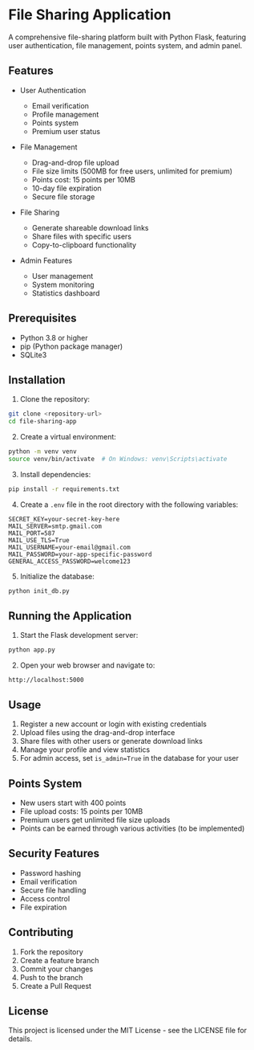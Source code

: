 # File Sharing Application

A comprehensive file-sharing platform built with Python Flask, featuring user authentication, file management, points system, and admin panel.

## Features

- User Authentication
  - Email verification
  - Profile management
  - Points system
  - Premium user status

- File Management
  - Drag-and-drop file upload
  - File size limits (500MB for free users, unlimited for premium)
  - Points cost: 15 points per 10MB
  - 10-day file expiration
  - Secure file storage

- File Sharing
  - Generate shareable download links
  - Share files with specific users
  - Copy-to-clipboard functionality

- Admin Features
  - User management
  - System monitoring
  - Statistics dashboard

## Prerequisites

- Python 3.8 or higher
- pip (Python package manager)
- SQLite3

## Installation

1. Clone the repository:
```bash
git clone <repository-url>
cd file-sharing-app
```

2. Create a virtual environment:
```bash
python -m venv venv
source venv/bin/activate  # On Windows: venv\Scripts\activate
```

3. Install dependencies:
```bash
pip install -r requirements.txt
```

4. Create a `.env` file in the root directory with the following variables:
```
SECRET_KEY=your-secret-key-here
MAIL_SERVER=smtp.gmail.com
MAIL_PORT=587
MAIL_USE_TLS=True
MAIL_USERNAME=your-email@gmail.com
MAIL_PASSWORD=your-app-specific-password
GENERAL_ACCESS_PASSWORD=welcome123
```

5. Initialize the database:
```bash
python init_db.py
```

## Running the Application

1. Start the Flask development server:
```bash
python app.py
```

2. Open your web browser and navigate to:
```
http://localhost:5000
```

## Usage

1. Register a new account or login with existing credentials
2. Upload files using the drag-and-drop interface
3. Share files with other users or generate download links
4. Manage your profile and view statistics
5. For admin access, set `is_admin=True` in the database for your user

## Points System

- New users start with 400 points
- File upload costs: 15 points per 10MB
- Premium users get unlimited file size uploads
- Points can be earned through various activities (to be implemented)

## Security Features

- Password hashing
- Email verification
- Secure file handling
- Access control
- File expiration

## Contributing

1. Fork the repository
2. Create a feature branch
3. Commit your changes
4. Push to the branch
5. Create a Pull Request

## License

This project is licensed under the MIT License - see the LICENSE file for details. 